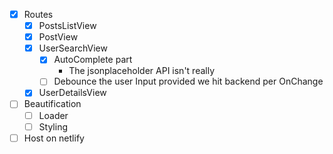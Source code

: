 - [x] Routes
  - [x] PostsListView
  - [x] PostView
  - [x] UserSearchView
    - [x] AutoComplete part
      - The jsonplaceholder API isn't really
    - [ ] Debounce the user Input provided we hit backend per OnChange
  - [x] UserDetailsView
- [ ] Beautification
  - [ ] Loader
  - [ ] Styling
- [ ] Host on netlify
